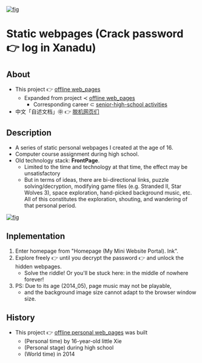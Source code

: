 [![fig](https://raw.githubusercontent.com/ChenZhu-Xie/offline_web_pages/master/img/webpage_index.png "『Home/Main entrance』page.html")](https://github.com/ChenZhu-Xie/offline_web_pages/blob/master/%E6%BA%90%E4%BB%A3%E7%A0%81%E2%80%94%E2%80%94%E4%BF%AE%E5%A4%8D%E7%89%88(%E5%8F%AA%E4%BF%AE%E5%A4%8D%E4%BA%86%E9%9F%B3%E4%B9%90%EF%BC%9B%E5%9B%BE%E5%BD%A2%E9%94%99%E4%BD%8D%E9%97%AE%E9%A2%98%E8%BF%98%E6%B2%A1%E6%9D%A5%E5%BE%97%E5%8F%8A%E4%BF%AE%E7%90%86)/index.htm "『Home/Main entrance』page.html")

# Static webpages (Crack password :point_right: log in Xanadu)

## About
* This project 👉 [offline web_pages](https://github.com/ChenZhu-Xie/offline_web_pages)
    * Expanded from project ≺ [offline web_pages](https://github.com/ChenZhu-Xie/senior-high-school_activities/tree/master/1__2.1__offline_web_pages__1.0_year)
        * Corresponding career ⊂ [senior-high-school activities](https://github.com/ChenZhu-Xie/senior-high-school_activities)
* 中文「自述文档」㊥ 👉 [脱机网页们](https://gitee.com/ChenZhu-Xie/offline_web_pages)

## Description
* A series of static personal webpages I created at the age of 16.
* Computer course assignment during high school.
* Old technology stack: **FrontPage**.
    * Limited to the time and technology at that time, the effect may be unsatisfactory
    * But in terms of ideas, there are bi-directional links, puzzle solving/decryption, modifying game files (e.g. Stranded II, Star Wolves 3), space exploration, hand-picked background music, etc. All of this constitutes the exploration, shouting, and wandering of that personal period.

[![fig](https://raw.githubusercontent.com/ChenZhu-Xie/offline_web_pages/master/img/webpage_entrance.png "『Portal/Hidden entrance』page.html")](https://github.com/ChenZhu-Xie/offline_web_pages/blob/master/%E6%BA%90%E4%BB%A3%E7%A0%81%E2%80%94%E2%80%94%E4%BF%AE%E5%A4%8D%E7%89%88(%E5%8F%AA%E4%BF%AE%E5%A4%8D%E4%BA%86%E9%9F%B3%E4%B9%90%EF%BC%9B%E5%9B%BE%E5%BD%A2%E9%94%99%E4%BD%8D%E9%97%AE%E9%A2%98%E8%BF%98%E6%B2%A1%E6%9D%A5%E5%BE%97%E5%8F%8A%E4%BF%AE%E7%90%86)/new_page_6.htm "『Portal/Hidden entrance』page.html")

## Inplementation
1. Enter homepage from "Homepage (My Mini Website Portal). lnk".  
2. Explore freely :point_right: until you decrypt the password :point_right: and unlock the hidden webpages.
    * Solve the riddle! Or you'll be stuck here: in the middle of nowhere forever!
3. PS: Due to its age (2014_05), page music may not be playable,  
    * and the background image size cannot adapt to the browser window size.

## History
* This project 👉 [offline personal web_pages](https://github.com/ChenZhu-Xie/offline_web_pages) was built
    * (Personal time) by 16-year-old little Xie
    * (Personal stage) during high school
    * (World time) in 2014

<!-- ## Software Architecture
Software architecture description

## Installation

1.  xxxx
2.  xxxx
3.  xxxx

## Instructions

1.  xxxx
2.  xxxx
3.  xxxx

## Contribution

1.  Fork the repository
2.  Create Feat_xxx branch
3.  Commit your code
4.  Create Pull Request


## Gitee Feature

1.  You can use Readme\_XXX.md to support different languages, such as Readme\_en.md, Readme\_zh.md
2.  Gitee blog [blog.gitee.com](https://blog.gitee.com)
3.  Explore open source project [https://gitee.com/explore](https://gitee.com/explore)
4.  The most valuable open source project [GVP](https://gitee.com/gvp)
5.  The manual of Gitee [https://gitee.com/help](https://gitee.com/help)
6.  The most popular members  [https://gitee.com/gitee-stars/](https://gitee.com/gitee-stars/) -->
